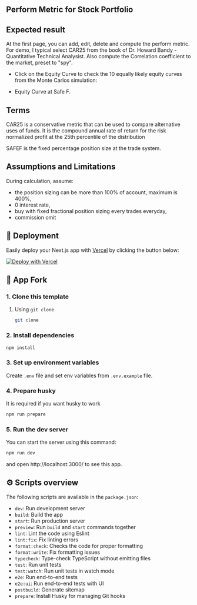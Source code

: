 ## Perform Metric for Stock Portfolio

## Expected result
At the first page, you can add, edit, delete and compute the perform metric. For demo, I typical select CAR25 from the book of Dr. Howard Bandy - Quantitative Technical Analysist. Also compute the Correlation coefficient to the market, preset to "spy".

* Click on the Equity Curve to check the 10 equally likely equity curves from the Monte Carlos simulation:

* Equity Curve at Safe F.

## Terms

CAR25 is a conservative metric that can be used to compare alternative uses of funds.  It is the compound annual rate of return for the risk normalized profit at the 25th percentile of the distribution

SAFEF is the fixed percentage position size at the trade system.

## Assumptions and Limitations

During calculation, assume:
* the position sizing can be more than 100% of account, maximum is 400%,
* 0 interest rate,
* buy with fixed fractional position sizing every trades everyday,
* commission omit

## 🚀 Deployment
Easily deploy your Next.js app with <a href="https://vercel.com/">Vercel</a> by clicking the button below:

[![Deploy with Vercel](https://vercel.com/button)](https://vercel.com/new/clone?repository-url=https://github.com/karlorz/next-equities-client)

## 🎯 App Fork
### 1. Clone this template
    
1. Using `git clone`

   ```bash
   git clone 
   ```
### 2. Install dependencies

```bash
npm install
```

### 3. Set up environment variables
Create `.env` file and set env variables from `.env.example` file.

### 4. Prepare husky
It is required if you want husky to work

```bash
npm run prepare
```

### 5. Run the dev server

You can start the server using this command:

```bash
npm run dev
```

and open http://localhost:3000/ to see this app.

## ⚙️ Scripts overview
The following scripts are available in the `package.json`:
- `dev`: Run development server
- `build`: Build the app
- `start`: Run production server
- `preview`: Run `build` and `start` commands together
- `lint`: Lint the code using Eslint
- `lint:fix`: Fix linting errors
- `format:check`: Checks the code for proper formatting
- `format:write`: Fix formatting issues
- `typecheck`: Type-check TypeScript without emitting files
- `test`: Run unit tests
- `test:watch`: Run unit tests in watch mode
- `e2e`: Run end-to-end tests
- `e2e:ui`: Run end-to-end tests with UI
- `postbuild`: Generate sitemap
- `prepare`: Install Husky for managing Git hooks
